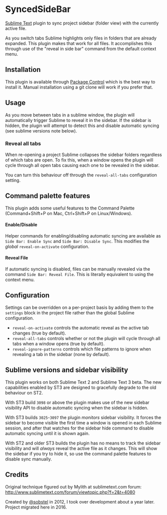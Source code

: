 SyncedSideBar
=============

[Sublime Text](http://www.sublimetext.com/) plugin to sync project sidebar
(folder view) with the currently active file.

As you switch tabs Sublime highlights only files in folders that are already expanded. This plugin makes that work for all files. It accomplishes this through use of the "reveal in side bar" command from the default context menu.

Installation
------------

This plugin is available through [Package Control](https://packagecontrol.io/packages/SyncedSideBar)
which is the best way to install it. Manual installation using a git clone will work if you prefer that.

Usage
-----

As you move between tabs in a sublime window, the plugin will automatically trigger Sublime to reveal it in the sidebar. If the sidebar is hidden, the plugin will attempt to detect this and disable automatic syncing (see sublime versions note below).

### Reveal all tabs

When re-opening a project Sublime collapses the sidebar folders regardless of which tabs are open. To fix this, when a window opens the plugin will cycle through all open tabs causing each one to be revealed in the sidebar.

You can turn this behaviour off through the `reveal-all-tabs` configuration setting.

Command palette features
------------------------

This plugin adds some useful features to the Command Palette (Command+Shift+P on Mac, Ctrl+Shift+P on Linux/Windows).

#### Enable/Disable

Helper commands for enabling/disabling automatic syncing are available as `Side Bar: Enable Sync` and `Side Bar: Disable Sync`. This modifies the _global_ `reveal-on-activate` configuration.

#### Reveal File

If automatic syncing is disabled, files can be manually revealed via the command `Side Bar: Reveal File`. This is literally equivalent to using the context menu.

Configuration
-------------

Settings can be overridden on a per-project basis by adding them to the `settings` block in the project file rather than the global Sublime configuration.

* `reveal-on-activate` controls the automatic reveal as the active tab changes (true by default).
* `reveal-all-tabs` controls whether or not the plugin will cycle through all tabs when a window opens (true by default).
* `reveal-ignore-patterns` controls which file patterns to ignore when revealing a tab in the sidebar (none by default).

Sublime versions and sidebar visibility
---------------------------------------

This plugin works on both Sublime Text 2 and Sublime Text 3 beta. The new capabilities enabled by ST3 are designed to gracefully degrade to the old behaviour on ST2.

With ST3 build `3098` or above the plugin makes use of the new sidebar visibility API to disable automatic syncing when the sidebar is hidden.

With ST3 builds `3025`-`3097` the plugin _monitors_ sidebar visibility. It forces the sidebar to become visible the first time a window is opened in each Sublime session, and after that watches for the sidebar hide command to disable automatic syncing until it is shown again.

With ST2 and older ST3 builds the plugin has no means to track the sidebar visibility and will _always_ reveal the active file as it changes. This will show the sidebar if you try to hide it, so use the command palette features to disable sync manually.

Credits
-------

Original technique figured out by Mylith at sublimetext.com forum:
http://www.sublimetext.com/forum/viewtopic.php?f=2&t=4080

Created by [@sobstel](https://github.com/sobstel) in 2012, I took over development about a year later. Project migrated here in 2016.
